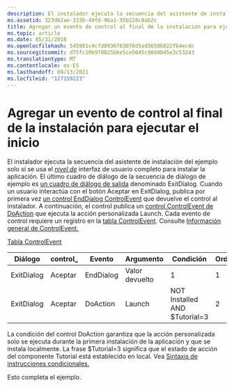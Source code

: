 ```yaml
---
description: El instalador ejecuta la secuencia del asistente de instalación del ejemplo solo si se usa el nivel de interfaz de usuario completo para instalar la aplicación.
ms.assetid: 323d62ae-333b-49fd-96a1-55b228c8ab2c
title: Agregar un evento de control al final de la instalación para ejecutar el inicio
ms.topic: article
ms.date: 05/31/2018
ms.openlocfilehash: 545901c4cfd0936f63078d5ad56586022fb4ec4c
ms.sourcegitcommit: d75fc10b9f0825bbe5ce5045c90d4045e3c53243
ms.translationtype: MT
ms.contentlocale: es-ES
ms.lasthandoff: 09/13/2021
ms.locfileid: "127159223"
---
```

# <a name="adding-a-control-event-at-the-end-of-the-installation-to-run-launch"></a>Agregar un evento de control al final de la instalación para ejecutar el inicio

El instalador ejecuta la secuencia del asistente de instalación del ejemplo solo si se usa el [*nivel de*](f-gly.md) interfaz de usuario completo para instalar la aplicación. El último cuadro de diálogo de la secuencia de diálogo de ejemplo es [un cuadro de diálogo de salida](exit-dialog.md) denominado ExitDialog. Cuando un usuario interactúa con el botón Aceptar en ExitDialog, publica por primera vez [un control EndDialog ControlEvent](enddialog-controlevent.md) que devuelve el control al instalador. A continuación, el control publica un [control ControlEvent de DoAction](doaction-controlevent.md) que ejecuta la acción personalizada Launch. Cada evento de control requiere un registro en la [tabla ControlEvent](controlevent-table.md). Consulte [Información general de ControlEvent.](controlevent-overview.md)

[Tabla ControlEvent](controlevent-table.md)



| Diálogo     | control\_ | Evento     | Argumento | Condición                     | Ordenación |
|------------|-----------|-----------|----------|-------------------------------|----------|
| ExitDialog | Aceptar        | EndDialog | Valor devuelto   | 1                             | 1        |
| ExitDialog | Aceptar        | DoAction  | Launch   | NOT Installed AND $Tutorial=3 | 2        |



 

La condición del control DoAction garantiza que la acción personalizada solo se ejecuta durante la primera instalación de la aplicación y que se instala localmente. La frase $Tutorial=3 significa que el estado de acción del componente Tutorial está establecido en local. Vea [Sintaxis de instrucciones condicionales.](conditional-statement-syntax.md)

Esto completa el ejemplo.

 

 



